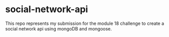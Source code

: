 # social-network-api
This repo represents my submission for the module 18 challenge to create a social network api using mongoDB and mongoose. 

